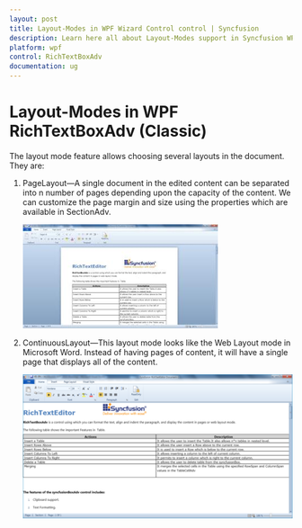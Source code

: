 ```yaml
---
layout: post
title: Layout-Modes in WPF Wizard Control control | Syncfusion
description: Learn here all about Layout-Modes support in Syncfusion WPF RichTextBoxAdv (Classic) control and more.
platform: wpf
control: RichTextBoxAdv
documentation: ug
---
```


# Layout-Modes in WPF RichTextBoxAdv (Classic)

The layout mode feature allows choosing several layouts in the document. They are:

1. PageLayout—A single document in the edited content can be separated into n number of pages depending upon the capacity of the content. We can customize the page margin and size using the properties which are available in SectionAdv.



   ![](Layout-Modes_images/Layout-Modes_img1.jpeg)





2. ContinuousLayout—This layout mode looks like the Web Layout mode in Microsoft Word. Instead of having pages of content, it will have a single page that displays all of the content.



   ![](Layout-Modes_images/Layout-Modes_img2.png)



